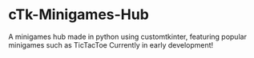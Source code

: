 # cTk-Minigames-Hub
 A minigames hub made in python using customtkinter, featuring popular minigames such as TicTacToe
 Currently in early development!